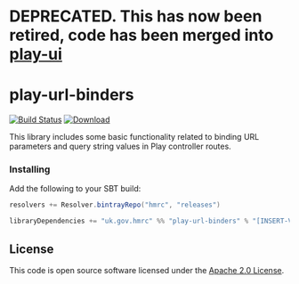 # **DEPRECATED. This has now been retired, code has been merged into [play-ui](https://github.com/hmrc/play-ui)** #


play-url-binders
================

[![Build Status](https://travis-ci.org/hmrc/play-url-binders.svg)](https://travis-ci.org/hmrc/play-url-binders) [ ![Download](https://api.bintray.com/packages/hmrc/releases/play-url-binders/images/download.svg) ](https://bintray.com/hmrc/releases/play-url-binders/_latestVersion)

This library includes some basic functionality related to binding URL parameters and query string values in Play controller routes.

### Installing

Add the following to your SBT build:
```scala
resolvers += Resolver.bintrayRepo("hmrc", "releases")

libraryDependencies += "uk.gov.hmrc" %% "play-url-binders" % "[INSERT-VERSION]"
```

## License ##

This code is open source software licensed under the [Apache 2.0 License]("http://www.apache.org/licenses/LICENSE-2.0.html").

